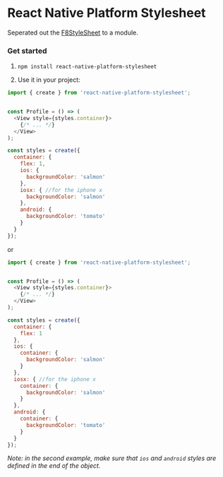 React Native Platform Stylesheet
===

Seperated out the [F8StyleSheet](https://github.com/fbsamples/f8app/blob/master/js/common/F8StyleSheet.js) to a module.

### Get started

1. `npm install react-native-platform-stylesheet`

2. Use it in your project:

  ```js
  import { create } from 'react-native-platform-stylesheet';
  
  
  const Profile = () => (
    <View style={styles.container}>
      {/* ... */}
    </View>
  );
  
  const styles = create({
    container: {
      flex: 1,
      ios: {
        backgroundColor: 'salmon'
      },
      iosx: { //for the iphone x
        backgroundColor: 'salmon'
      },
      android: {
        backgroundColor: 'tomato'
      }
    }
  });
  ```
  
  or
  
  ```js
  import { create } from 'react-native-platform-stylesheet';
  
  
  const Profile = () => (
    <View style={styles.container}>
      {/* ... */}
    </View>
  );
  
  const styles = create({
    container: {
      flex: 1
    },
    ios: {
      container: {
        backgroundColor: 'salmon'
      }
    },
    iosx: { //for the iphone x
      container: {
        backgroundColor: 'salmon'
      }
    },
    android: {
      container: {
        backgroundColor: 'tomato'
      }
    }
  });
  ```
  
  *Note: in the second example, make sure that `ios` and `android` styles are defined in the end of the object.*
